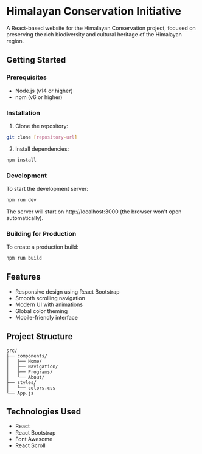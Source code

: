 # Himalayan Conservation Initiative

A React-based website for the Himalayan Conservation project, focused on preserving the rich biodiversity and cultural heritage of the Himalayan region.

## Getting Started

### Prerequisites
- Node.js (v14 or higher)
- npm (v6 or higher)

### Installation

1. Clone the repository:
```bash
git clone [repository-url]
```

2. Install dependencies:
```bash
npm install
```

### Development

To start the development server:
```bash
npm run dev
```

The server will start on http://localhost:3000 (the browser won't open automatically).

### Building for Production

To create a production build:
```bash
npm run build
```

## Features
- Responsive design using React Bootstrap
- Smooth scrolling navigation
- Modern UI with animations
- Global color theming
- Mobile-friendly interface

## Project Structure
```
src/
├── components/
│   ├── Home/
│   ├── Navigation/
│   ├── Programs/
│   └── About/
├── styles/
│   └── colors.css
└── App.js
```

## Technologies Used
- React
- React Bootstrap
- Font Awesome
- React Scroll
